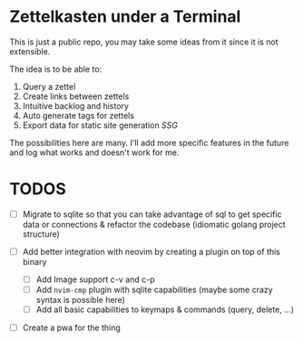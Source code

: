# Zettelkasten under a Terminal

This is just a public repo, you may take some ideas from it since it is not
extensible.

The idea is to be able to:

1. Query a zettel
2. Create links between zettels
3. Intuitive backlog and history
4. Auto generate tags for zettels
5. Export data for static site generation _SSG_

The possibilities here are many. I'll add more specific features in the future
and log what works and doesn't work for me.

# TODOS

- [ ] Migrate to sqlite so that you can take advantage of sql to get specific
      data or connections & refactor the codebase (idiomatic golang project
      structure)

- [ ] Add better integration with neovim by creating a plugin on top of this
      binary

  - [ ] Add Image support c-v and c-p
  - [ ] Add `nvim-cmp` plugin with sqlite capabilities (maybe some crazy
        syntax is possible here)
  - [ ] Add all basic capabilities to keymaps & commands (query, delete, ...)

- [ ] Create a pwa for the thing
